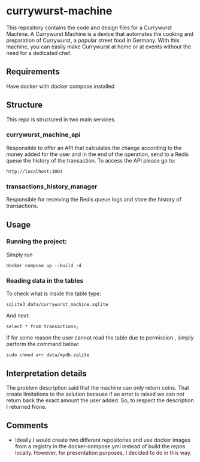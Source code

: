 # currywurst-machine

This repository contains the code and design files for a  Currywurst Machine. A Currywurst Machine is a device that automates the cooking and preparation of Currywurst, a popular street food in Germany. With this machine, you can easily make Currywurst at home or at events without the need for a dedicated chef.

## Requirements

Have docker with docker compose installed

## Structure
This repo is structured in two main services.

### currywurst_machine_api
Responsible to offer an API that calculates the change according to the money added for the user and in the end of the operation, send to a Redis queue the history of the transaction.
To access the API please go to:

```
http://localhost:3003
```

### transactions_history_manager
Responsible for receiving the Redis queue logs and store the history of transactions.


## Usage

### Running the project:
Simply run

```
docker compose up --build -d
```

### Reading data in the tables

To check what is inside the table type:
```
sqlite3 data/currywurst_machine.sqlite
```
And next:

```
select * from transactions;
```

If for some reason the user cannot read the table due to permission , simply perform the command below:
```
sudo chmod a+r data/mydb.sqlite
```

## Interpretation details

The problem description said that the machine can only return coins. That create limitations to the solution because if an error is raised we can not return back the exact amount the user added. So, to respect the description I returned None.

## Comments

- Ideally I would create two different repositories and use docker images from a registry in the docker-compose.yml instead of build the repos locally. However, for presentation purposes, I decided to do in this way.